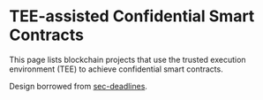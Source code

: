 # TEE-assisted Confidential Smart Contracts

This page lists blockchain projects that use the trusted execution environment (TEE) to achieve confidential smart contracts.

Design borrowed from [sec-deadlines](https://sec-deadlines.github.io/).